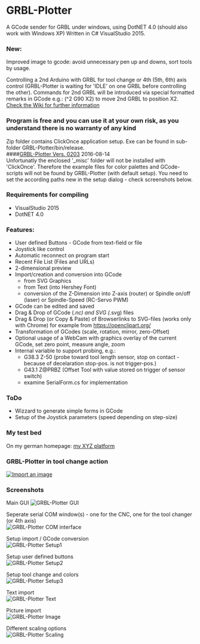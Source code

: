 # GRBL-Plotter
A GCode sender for GRBL under windows, using DotNET 4.0 (should also work with Windows XP)
Written in C# VisualStudio 2015.

### New:
Improved image to gcode: avoid unnecessary pen up and downs, sort tools by usage.

Controlling a 2nd Arduino with GRBL for tool change or 4th (5th, 6th) axis control (GRBL-Plotter is waiting for 'IDLE' on one GRBL before controlling the other). Commands for 2nd GRBL will be introduced via special formatted remarks in GCode e.g.: (^2 G90 X2) to move 2nd GRBL to position X2.  
[Check the Wiki for further information](https://github.com/svenhb/GRBL-Plotter/wiki)  

### Program is free and you can use it at your own risk, as you understand there is no warranty of any kind
Zip folder contains ClickOnce application setup. Exe can be found in sub-folder GRBL-Plotter/bin/release.  
####[GRBL-Plotter Vers. 0203](GRBL-Plotter_0203.zip)  2016-08-14  
Unfortunatly the enclosed '_misc' folder will not be installed with 'ClickOnce'. Therefore the example files for color palettes and GCode-scripts will not be found by GRBL-Plotter (with default setup). You need to set the according paths new in the setup dialog - check screenshots below.

### Requirements for compiling
* VisualStudio 2015 
* DotNET 4.0
 
### Features:
* User defined Buttons - GCode from text-field or file
* Joystick like control
* Automatic reconnect on program start
* Recent File List (Files and URLs)
* 2-dimensional preview
* Import/creation and conversion into GCode 
  - from SVG Graphics
  - from Text (into Hershey Font)
  - conversion of the Z-Dimension into Z-axis (router) or Spindle on/off (laser) or Spindle-Speed (RC-Servo PWM) 
* GCode can be edited and saved
* Drag & Drop of GCode (*.nc) and SVG (*.svg) files
* Drag & Drop (or Copy & Paste) of Browserlinks to SVG-files (works only with Chrome) for example from https://openclipart.org/
* Transformation of GCodes (scale, rotation, mirror, zero-Offset)
* Optional usage of a WebCam with graphics overlay of the current GCode, set zero point, measure angle, zoom
* Internal variable to support probing, e.g.:
  - G38.3 Z-50		(probe toward tool length sensor, stop on contact - because of decelaration stop-pos. is not trigger-pos.)
  - G43.1 Z@PRBZ	(Offset Tool with value stored on trigger of sensor switch)
  - examine SerialForm.cs for implementation

### ToDo
* Wizzard to generate simple forms in GCode
* Setup of the Joystick parameters (speed depending on step-size)

### My test bed
On my german homepage:
[my XYZ platform](http://svenhb.bplaced.net/?CNC___Plotter)

### GRBL-Plotter in tool change action
[![Import an image](https://img.youtube.com/vi/x5UTHpgsfII/0.jpg)](https://www.youtube.com/watch?v=x5UTHpgsfII)

### Screenshots
Main GUI
![GRBL-Plotter GUI](GRBLPlotter_GUI.png?raw=true "Main GUI")

Seperate serial COM window(s) - one for the CNC, one for the tool changer (or 4th axis)  
![GRBL-Plotter COM interface](GRBLPlotter_COM2.png?raw=true "Serial connection")

Setup import / GCode conversion  
![GRBL-Plotter Setup1](GRBLPlotter_Setup1.png?raw=true "Setup1")

Setup user defined buttons  
![GRBL-Plotter Setup2](GRBLPlotter_Setup2.png?raw=true "Setup2")

Setup tool change and colors  
![GRBL-Plotter Setup3](GRBLPlotter_Setup3.png?raw=true "Setup3")

Text import  
![GRBL-Plotter Text](GRBLPlotter_Text.png?raw=true "Text conversion")

Picture import  
![GRBL-Plotter Image](GRBLPlotter_Image2.png?raw=true "Image import")

Different scaling options  
![GRBL-Plotter Scaling](GRBLPlotter_scaling.png?raw=true "GCode scaling")
